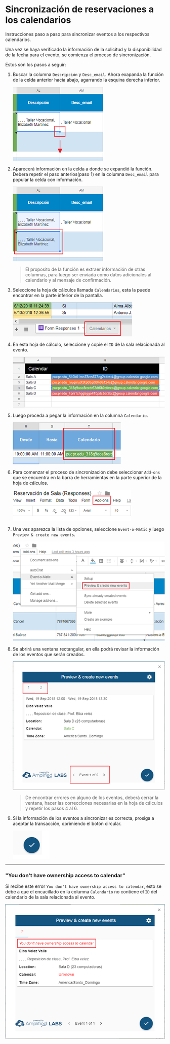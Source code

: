 # Sincronización de reservaciones a los calendarios

Instrucciones paso a paso para sincronizar eventos a los respectivos calendarios.

Una vez se haya verificado la información de la solicitud y la disponibilidad de la fecha para el evento, se comienza el proceso de sincronización.

Estos son los pasos a seguir:

1. Buscar la columna `Descripción` y `Desc_email`. Ahora exapanda la función de la celda anterior hacia abajo, agarrando la esquina derecha inferior.

	![Expandir función](copy_func01.png)

1. Aparecerá información en la celda a donde se expandió la función. Debera repetir el paso anterios(paso 1) en la columna `Desc_email` para popular la celda con información.

	![Función expandida](copy_func02.png)

	> El proposito de la función es extraer información de otras columnas, para luego ser enviada como datos adicionales al calendario y al mensaje de confirmación.

1. Seleccione la hoja de cálculos llamada `Calendarios`, esta la puede encontrar en la parte inferior de la pantalla.

	![Hoja de calendarios](cal_sheet.png)

1. En esta hoja de cálculo, seleccione y copie el `ID` de la sala relacionada al evento.

	![Copiar ID](copy_cal.png)

1. Luego proceda a pegar la información en la columna `Calendario`.

	![Columna del calendario](cal_col.png)

1. Para comenzar el proceso de sincronización debe seleccionar `Add-ons` que se encuentra en la barra de herramientas en la parte superior de la hoja de cálculos.

	![Add-ons](add-ons.png)

1. Una vez aparezca la lista de opciones, seleccione `Event-o-Matic` y luego `Preview & create new events`.

	![Preview & create](preview_create.png)

1. Se abrirá una ventana rectangular, en ella podrá revisar la información de los eventos que serán creados.

	![Preview events](preview_events.png)

	> De encontrar errores en alguno de los eventos, deberá cerrar la ventana, hacer las correcciones necesarias en la hoja de cálculos y repetir los pasos 4 al 6.

1. Si la información de los eventos a sincronizar es correcta, prosiga a aceptar la transacción, oprimiendo el botón circular.

	![Acept](preview_acept.png)


*****

### "You don't have ownership access to calendar"
Si recibe este error `You don't have ownership access to calendar`, esto se debe a que el encacillado en la columna `Calendario` no contiene el `ID` del calendario de la sala relacionada al evento.


![Error en calendario](no_cal.png)
